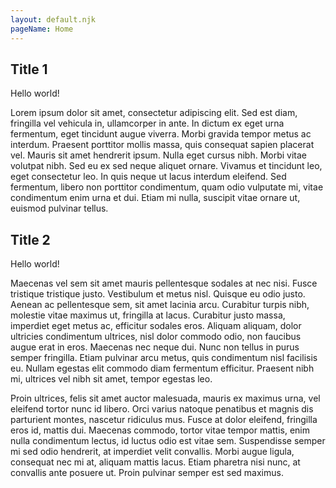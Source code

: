 ```yaml
---
layout: default.njk
pageName: Home
---
```


<div class="box">

## Title 1
<div class="content">

Hello world!

Lorem ipsum dolor sit amet, consectetur adipiscing elit. Sed est diam, fringilla vel vehicula in, ullamcorper in ante. In dictum ex eget urna fermentum, eget tincidunt augue viverra. Morbi gravida tempor metus ac interdum. Praesent porttitor mollis massa, quis consequat sapien placerat vel. Mauris sit amet hendrerit ipsum. Nulla eget cursus nibh. Morbi vitae volutpat nibh. Sed eu ex sed neque aliquet ornare. Vivamus et tincidunt leo, eget consectetur leo. In quis neque ut lacus interdum eleifend. Sed fermentum, libero non porttitor condimentum, quam odio vulputate mi, vitae condimentum enim urna et dui. Etiam mi nulla, suscipit vitae ornare ut, euismod pulvinar tellus. 
</div>
</div>

<div class="box">

## Title 2
<div class="content">

Hello world!

Maecenas vel sem sit amet mauris pellentesque sodales at nec nisi. Fusce tristique tristique justo. Vestibulum et metus nisl. Quisque eu odio justo. Aenean ac pellentesque sem, sit amet lacinia arcu. Curabitur turpis nibh, molestie vitae maximus ut, fringilla at lacus. Curabitur justo massa, imperdiet eget metus ac, efficitur sodales eros. Aliquam aliquam, dolor ultricies condimentum ultrices, nisl dolor commodo odio, non faucibus augue erat in eros. Maecenas nec neque dui. Nunc non tellus in purus semper fringilla. Etiam pulvinar arcu metus, quis condimentum nisl facilisis eu. Nullam egestas elit commodo diam fermentum efficitur. Praesent nibh mi, ultrices vel nibh sit amet, tempor egestas leo.

Proin ultrices, felis sit amet auctor malesuada, mauris ex maximus urna, vel eleifend tortor nunc id libero. Orci varius natoque penatibus et magnis dis parturient montes, nascetur ridiculus mus. Fusce at dolor eleifend, fringilla eros id, mattis dui. Maecenas commodo, tortor vitae tempor mattis, enim nulla condimentum lectus, id luctus odio est vitae sem. Suspendisse semper mi sed odio hendrerit, at imperdiet velit convallis. Morbi augue ligula, consequat nec mi at, aliquam mattis lacus. Etiam pharetra nisi nunc, at convallis ante posuere ut. Proin pulvinar semper est sed maximus. 
</div>
</div>